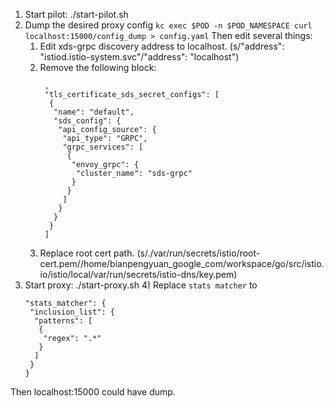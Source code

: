 1. Start pilot: ./start-pilot.sh
2. Dump the desired proxy config `kc exec $POD -n $POD_NAMESPACE curl localhost:15000/config_dump > config.yaml`
   Then edit several things: 
      1) Edit xds-grpc discovery address to localhost. (s/"address": "istiod.istio-system.svc"/"address": "localhost")
      2) Remove the following block:
         ```
          ,
          "tls_certificate_sds_secret_configs": [
           {
            "name": "default",
            "sds_config": {
             "api_config_source": {
              "api_type": "GRPC",
              "grpc_services": [
               {
                "envoy_grpc": {
                 "cluster_name": "sds-grpc"
                }
               }
              ]
             }
            }
           }
          ]
         ```
      3) Replace root cert path. (s/.\/var\/run\/secrets\/istio\/root-cert.pem//home/bianpengyuan_google_com/workspace/go/src/istio.io/istio/local/var/run/secrets/istio-dns/key.pem)
3. Start proxy: ./start-proxy.sh
      4) Replace `stats matcher` to
      ```
      "stats_matcher": {
       "inclusion_list": {
        "patterns": [
         {
          "regex": ".*"
         }
        ]
       }
      }
      ```


Then localhost:15000 could have dump.